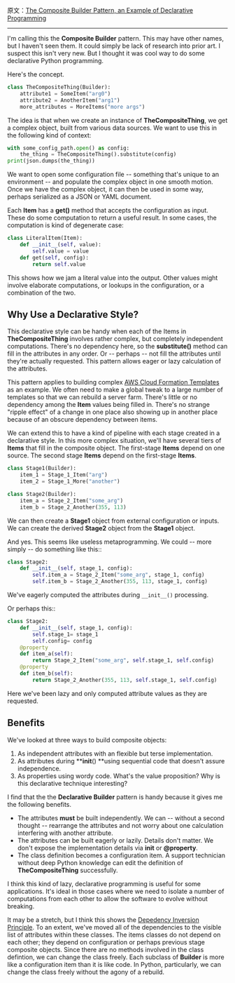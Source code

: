 原文：[The Composite Builder Pattern, an Example of Declarative Programming](http://slott-softwarearchitect.blogspot.jp/2016/03/the-composite-builder-pattern-example.html)

---

I'm calling this the **Composite Builder** pattern. This may have other names, but I haven't seen them. It could simply be lack of research into prior art. I suspect this isn't very new. But I thought it was cool way to do some declarative Python programming.

Here's the concept.

```py
class TheCompositeThing(Builder):
    attribute1 = SomeItem("arg0")
    attribute2 = AnotherItem("arg1")
    more_attributes = MoreItems("more args")
```

The idea is that when we create an instance of **TheCompositeThing**, we get a complex object, built from various data sources.  We want to use this in the following kind of context:

```py
with some_config_path.open() as config:
    the_thing = TheCompositeThing().substitute(config)
print(json.dumps(the_thing))
```

We want to open some configuration file -- something that's unique to an environment -- and populate the complex object in one smooth motion. Once we have the complex object, it can then be used in some way, perhaps serialized as a JSON or YAML document.

Each **Item** has a **get()** method that accepts the configuration as input. These do some computation to return a useful result. In some cases, the computation is kind of degenerate case:

```py
class LiteralItem(Item):
    def __init__(self, value):
        self.value = value
    def get(self, config):
        return self.value
```

This shows how we jam a literal value into the output. Other values might involve elaborate computations, or lookups in the configuration, or a combination of the two.

## Why Use a Declarative Style?

This declarative style can be handy when each of the Items in **TheCompositeThing** involves rather complex, but completely independent computations. There's no dependency here, so the **substitute()** method can fill in the attributes in any order. Or -- perhaps -- not fill the attributes until they're actually requested. This pattern allows eager or lazy calculation of the attributes.

This pattern applies to building complex [AWS Cloud Formation Templates](https://aws.amazon.com/cloudformation/aws-cloudformation-templates/) as an example. We often need to make a global tweak to a large number of templates so that we can rebuild a server farm. There's little or no dependency among the **Item** values being filled in. There's no strange "ripple effect" of a change in one place also showing up in another place because of an obscure dependency between items.

We can extend this to have a kind of pipeline with each stage created in a declarative style. In this more complex situation, we'll have several tiers of **Items** that fill in the composite object. The first-stage **Items** depend on one source. The second stage **Items** depend on the first-stage **Items**.

```py
class Stage1(Builder):
    item_1 = Stage_1_Item("arg")
    item_2 = Stage_1_More("another")

class Stage2(Builder):
    item_a = Stage_2_Item("some_arg")
    item_b = Stage_2_Another(355, 113)
```

We can then create a **Stage1** object from external configuration or inputs. We can create the derived **Stage2** object from the **Stage1** object.

And yes. This seems like useless metaprogramming.  We could -- more simply -- do something like this::

```py
class Stage2:
    def __init__(self, stage_1, config):
        self.item_a = Stage_2_Item("some_arg", stage_1, config)
        self.item_b = Stage_2_Another(355, 113, stage_1, config)
```

We've eagerly computed the attributes during `__init__()` processing.

Or perhaps this::

```py
class Stage2:
    def __init__(self, stage_1, config):
        self.stage_1= stage_1
        self.config= config
    @property
    def item_a(self):
        return Stage_2_Item("some_arg", self.stage_1, self.config)
    @property
    def item_b(self):
        return Stage_2_Another(355, 113, self.stage_1, self.config)
```

Here we've been lazy and only computed attribute values as they are requested.

## Benefits

We've looked at three ways to build composite objects:

1.  As independent attributes with an flexible but terse implementation.
2.  As attributes during **__init__() **using sequential code that doesn't assure independence.
3.  As properties using wordy code. 
What's the value proposition? Why is this declarative technique interesting?

I find that the the **Declarative Builder** pattern is handy because it gives me the following benefits.

*   The attributes **must** be built independently. We can -- without a second thought -- rearrange the attributes and not worry about one calculation interfering with another attribute. 
*   The attributes can be built eagerly or lazily. Details don't matter. We don't expose the implementation details via **__init__** or **@property**.
*   The class definition becomes a configuration item. A support technician without deep Python knowledge can edit the definition of **TheCompositeThing** successfully.

I think this kind of lazy, declarative programming is useful for some applications. It's ideal in those cases where we need to isolate a number of computations from each other to allow the software to evolve without breaking.




It may be a stretch, but I think this shows the [Depedency Inversion Principle](https://en.wikipedia.org/wiki/Dependency_inversion_principle). To an extent, we've moved all of the dependencies to the visible list of attributes within these classes. The items classes do not depend on each other; they depend on configuration or perhaps previous stage composite objects. Since there are no methods involved in the class defintion, we can change the class freely. Each subclass of **Builder** is more like a configuration item than it is like code. In Python, particularly, we can change the class freely without the agony of a rebuild.
